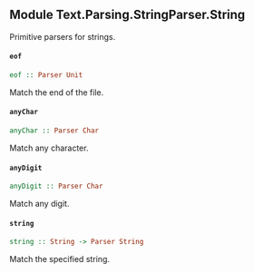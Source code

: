 ## Module Text.Parsing.StringParser.String

Primitive parsers for strings.

#### `eof`

``` purescript
eof :: Parser Unit
```

Match the end of the file.

#### `anyChar`

``` purescript
anyChar :: Parser Char
```

Match any character.

#### `anyDigit`

``` purescript
anyDigit :: Parser Char
```

Match any digit.

#### `string`

``` purescript
string :: String -> Parser String
```

Match the specified string.


